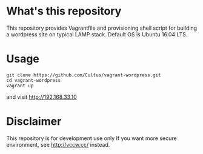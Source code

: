 # What's this repository

This repository provides Vagrantfile and provisioning shell script for building a wordpress site on typical LAMP stack. Default OS is Ubuntu 16.04 LTS.

# Usage

```
git clone https://github.com/Cultus/vagrant-wordpress.git
cd vagrant-wordpress
vagrant up
```
and visit http://192.168.33.10

# Disclaimer

This repository is for development use only
If you want more secure environment, see http://vccw.cc/ instead.
